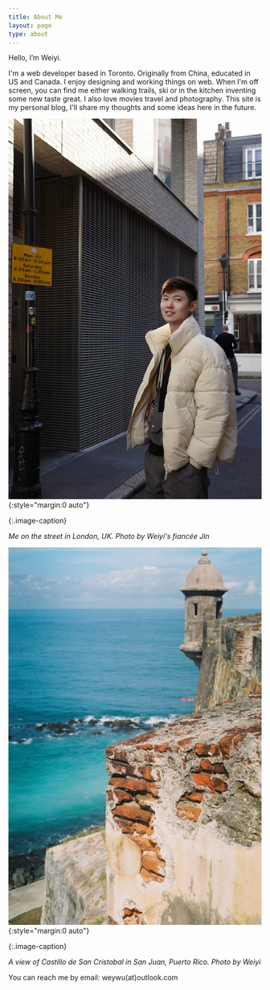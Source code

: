 ```yaml
---
title: About Me
layout: page
type: about
---
```


Hello, I’m Weiyi. 

I'm a web developer based in Toronto. Originally from China, educated in US and Canada. I enjoy designing and working things on web. When I'm off screen, you can find me either walking trails, ski or in the kitchen inventing some new taste great. I also love movies travel and photography. This site is my personal blog, I'll share my thoughts and some ideas here in the future.  

![photo by weiyi](../assets/images/me-portrait.jpeg){:style="margin:0 auto"}

{:.image-caption}

*Me on the street in London, UK. Photo by Weiyi's fiancée Jin*


![photo by weiyi](../assets/images/sanjuan.jpeg){:style="margin:0 auto"}

{:.image-caption}

*A view of Castillo de San Cristobal in San Juan, Puerto Rico. Photo by Weiyi*


You can reach me by email: weywu(at)outlook.com 
